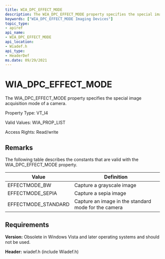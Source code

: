 ```yaml
---
title: WIA_DPC_EFFECT_MODE
description: The WIA_DPC_EFFECT_MODE property specifies the special image acquisition mode of a camera.
keywords: ["WIA_DPC_EFFECT_MODE Imaging Devices"]
topic_type:
- apiref
api_name:
- WIA_DPC_EFFECT_MODE
api_location:
- Wiadef.h
api_type:
- HeaderDef
ms.date: 09/29/2021
---
```


# WIA_DPC_EFFECT_MODE

The WIA_DPC_EFFECT_MODE property specifies the special image acquisition mode of a camera.

Property Type: VT_I4

Valid Values: WIA_PROP_LIST

Access Rights: Read/write

## Remarks

The following table describes the constants that are valid with the WIA_DPC_EFFECT_MODE property.

| Value | Definition |
|--|--|
| EFFECTMODE_BW | Capture a grayscale image |
| EFFECTMODE_SEPIA | Capture a sepia image |
| EFFECTMODE_STANDARD | Capture an image in the standard mode for the camera |

## Requirements

**Version:** Obsolete in Windows Vista and later operating systems and should not be used.

**Header:** wiadef.h (include Wiadef.h)

